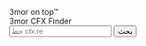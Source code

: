 <!DOCTYPE html>
<html lang="ar">
<head>
  <meta charset="UTF-8">
  <meta name="viewport" content="width=device-width, initial-scale=1.0">
  <title>3mor on top</title>
  <link rel="stylesheet" href="style.css">
</head>
<body>

  <div class="top-title">3mor on top™</div>

  <div class="main-title">3mor CFX Finder</div>

  <div class="search-box">
    <input type="text" id="cfxInput" placeholder="حط cfx.re">
    <button onclick="fetchServerInfo()">بحث</button>
  </div>

  <div id="serverInfo" class="info-box" style="display: none;"></div>

  <script src="script.js"></script>
</body>
</html>
